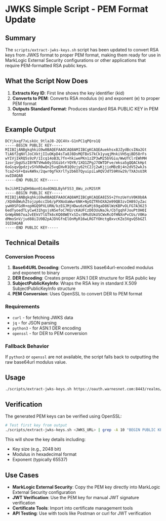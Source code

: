 # JWKS Simple Script - PEM Format Update

## Summary

The `scripts/extract-jwks-keys.sh` script has been updated to convert RSA keys from JWKS format to proper PEM format, making them ready for use in MarkLogic External Security configurations or other applications that require PEM-formatted RSA public keys.

## What the Script Now Does

1. **Extracts Key ID**: First line shows the key identifier (kid)
2. **Converts to PEM**: Converts RSA modulus (n) and exponent (e) to proper PEM format
3. **Outputs Standard Format**: Produces standard RSA PUBLIC KEY in PEM format

## Example Output

```
DCYjkxqf7xLskUc_9tlaJ8-2QC4Vx-G1nPC1qPQro1Q
-----BEGIN PUBLIC KEY-----
MIIBIjANBgkqhkiG9w0BAQEFAAOCAQ8AMIIBCgKCAQEAuekhsx8JZydBcsINa2Gt
TiA6f2qNVlJoCXktjIIuOKpD4sTa8J8DsMQTBxS7kCk1yuqjMnkiVH5qiBD58rFs
wYIVjIkRQ5s9zP/1Icq14oB3L7fn+hkiwePKn1zZP3wM25bVGiu/WwUTClrEWhMH
1zorjbgUSzIBYNTVHwb0y3SGibtrYQYR/1XQ1ZPgJ7OWTDFve/mksa5gQQACkHpt
6oGsqvQpdzjvSYkR0wQn25vqEHvR1Q9zjy62tC2Jj2wKjjioMBzBj4n2dV52wkJs
TcaZ+SF+QavAW9x/2qwr0gfkXrlTy2b6O7QyuipiLaRQVJdT59RVw29/TXA3sU3R
xwIDAQAB
-----END PUBLIC KEY-----

9xJihMI2qDH9Aon014odONQLByhF553_8Wu_zcM2StM
-----BEGIN PUBLIC KEY-----
MIIBIjANBgkqhkiG9w0BAQEFAAOCAQ8AMIIBCgKCAQEA8I5S+2YnzUeYsV0K0b8A
/XQ4kBWuhZtojzp6ccIb6/pPXNoUaWwr6NK+NyOZTRhOXA2m99QB3zvIH89JyZac
ywH0SFGdR+opHGQ9PXLURN/kzEGJMjHDwu6zKaMj69gaD86lWzKBPvOLFG7A3623
6edTyoedTLyCw431hgsjsNSefoC7KU/cKAUFCzD03UuNaJk/CbTgqhFJouPtOH0I
GnWp6N67oaJvEEkV7lGTk6cKQ08WEYxSIv/8MsEUkUSCWxRcOfHNXnPvCUs/V0Ko
dMmoSnV/jud88iIU9B2pAJDVGfnElOnMyR16wLRGTYOHctgBxvcKZe3XgvQ5bGZl
IQIDAQAB
-----END PUBLIC KEY-----
```

## Technical Details

### Conversion Process
1. **Base64URL Decoding**: Converts JWKS base64url-encoded modulus and exponent to binary
2. **DER Encoding**: Creates proper ASN.1 DER structure for RSA public key
3. **SubjectPublicKeyInfo**: Wraps the RSA key in standard X.509 SubjectPublicKeyInfo structure
4. **PEM Conversion**: Uses OpenSSL to convert DER to PEM format

### Requirements
- `curl` - for fetching JWKS data
- `jq` - for JSON parsing
- `python3` - for ASN.1 DER encoding
- `openssl` - for DER to PEM conversion

### Fallback Behavior
If `python3` or `openssl` are not available, the script falls back to outputting the raw base64url modulus value.

## Usage

```bash
./scripts/extract-jwks-keys.sh https://oauth.warnesnet.com:8443/realms/progress-marklogic/protocol/openid-connect/certs
```

## Verification

The generated PEM keys can be verified using OpenSSL:

```bash
# Test first key from output
./scripts/extract-jwks-keys.sh <JWKS_URL> | grep -A 10 "BEGIN PUBLIC KEY" | head -9 | openssl rsa -pubin -text -noout
```

This will show the key details including:
- Key size (e.g., 2048 bit)
- Modulus in hexadecimal format
- Exponent (typically 65537)

## Use Cases

- **MarkLogic External Security**: Copy the PEM key directly into MarkLogic External Security configuration
- **JWT Verification**: Use the PEM key for manual JWT signature verification
- **Certificate Tools**: Import into certificate management tools
- **API Testing**: Use with tools like Postman or curl for JWT verification